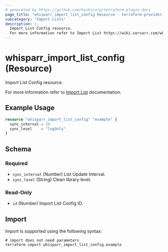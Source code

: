 ```yaml
---
# generated by https://github.com/hashicorp/terraform-plugin-docs
page_title: "whisparr_import_list_config Resource - terraform-provider-whisparr"
subcategory: "Import Lists"
description: |-
  Import List Config resource.
  For more information refer to Import List https://wiki.servarr.com/whisparr/settings#completed-download-handling documentation.
---
```


# whisparr_import_list_config (Resource)

<!-- subcategory:Import Lists -->Import List Config resource.
For more information refer to [Import List](https://wiki.servarr.com/whisparr/settings#completed-download-handling) documentation.

## Example Usage

```terraform
resource "whisparr_import_list_config" "example" {
  sync_interval = 24
  sync_level    = "logOnly"
}
```

<!-- schema generated by tfplugindocs -->
## Schema

### Required

- `sync_interval` (Number) List Update Interval.
- `sync_level` (String) Clean library level.

### Read-Only

- `id` (Number) Import List Config ID.

## Import

Import is supported using the following syntax:

```shell
# import does not need parameters
terraform import whisparr_import_list_config.example
```
